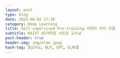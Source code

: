 ```yaml
---
layout: post
type: blog
date: 2022-06-02 17:36
category: Deep Learning
title: Self-supervised Pre-training 자연어 처리 모델
subtitle: KAIST AI대학원 서민준 교수님
post-header: true
header-img: img/elmo.jpeg
hash-tag: [딥러닝, NLP, GPT, ELMo]
---
```

